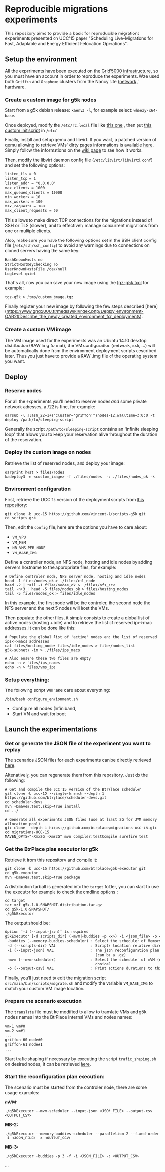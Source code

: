 # Reproducible migrations experiments

This repository aims to provide a basis for reproducible migrations experiments presented on UCC'15 paper "Scheduling Live-Migrations for Fast, Adaptable and Energy Efficient Relocation Operations".

## Setup the environment

All the experiments have been executed on the [Grid'5000 infrastructure](https://www.grid5000.fr/mediawiki/index.php/Grid5000:Home), so you must have an account in order to reproduce the experiments.
Wze used both `Griffon` and `Graphene` clusters from the Nancy site ([network](https://www.grid5000.fr/mediawiki/index.php/Nancy:Network) / [hardware](https://www.grid5000.fr/mediawiki/index.php/Nancy:Hardware).

### Create a custom image for g5k nodes

Start from a g5k debian release: `kaenv3 -l`, for example select: `wheezy-x64-base`.

Once deployed, modify the `/etc/rc.local` file like [this one](https://github.com/btrplace/migrations-UCC-15/blob/master/images/node/rc.local) , then put [this custom init script](https://github.com/btrplace/migrations-UCC-15/blob/master/images/node/init_once) in `/etc/` 

Finally, install and setup qemu and libvirt.
If you want, a patched version of qemu allowing to retrieve VMs' dirty pages informations is available [here](https://github.com/btrplace/qemu-patch). Simply follow the informations on the [wiki page](https://github.com/btrplace/qemu-patch/wiki) to see how it works.

Then, modify the libvirt daemon config file (`/etc/libvirt/libvirtd.conf`) and set the following options:

``` txt
listen_tls = 0
listen_tcp = 1
listen_addr = "0.0.0.0"
max_clients = 1000
max_queued_clients = 10000
min_workers = 10
max_workers = 100
max_requests = 100
max_client_requests = 50
```

This allows to make direct TCP connections for the migrations instead of SSH or TLS (slower), and to effectively manage concurrent migrations from one or multiple clients.

Also, make sure you have the following options set in the SSH client config file (`/etc/ssh/ssh_config`) to avoid any warnings due to connections on cloned servers having the same key:

``` txt
HashKnownHosts no
StrictHostKeyChecking no
UserKnownHostsFile /dev/null
LogLevel quiet
```

That's all, now you can save your new image using the [tgz-g5k tool](https://www.grid5000.fr/mediawiki/index.php/TGZ-G5K) for example:

``` shell
tgz-g5k > /tmp/custom_image.tgz
```

Finally register your new image by following the few steps described [here] (https://www.grid5000.fr/mediawiki/index.php/Deploy_environment-OAR2#Describe_the_newly_created_environment_for_deployments).

### Create a custom VM image

The VM image used for the experiments was an Ubuntu 14.10 desktop distribution (RAW img format), the VM configuration (network, ssh, ...) will be automatically done from the environment deployment scripts described later.
Thus you just have to provide a RAW .img file of the operating system you want.

## Deploy

### Reserve nodes

For all the experiments you'll need to reserve nodes *and* some private network adresses, a  /22 is fine, for example:

``` shell
oarsub -l slash_22=1+{"cluster='griffon'"}nodes=12,walltime=2:0:0 -t deploy /path/to/sleeping-script
```

Generally the script `/path/to/sleeping-script` contains an 'infinite sleeping loop' that allows you to keep your reservation alive throughout the duration of the reservation.

### Deploy the custom image on nodes

Retrieve the list of reserved nodes, and deploy your image:

``` shell
oarprint host > files/nodes
kadeploy3 -e <custom_image> -f ./files/nodes  -o ./files/nodes_ok -k
```

### Environment configuration

First, retrieve the UCC'15 version of the deployment scripts from [this repository](https://github.com/vincent-k/scripts-g5k):

``` shell
git clone -b ucc-15 https://github.com/vincent-k/scripts-g5k.git
cd scripts-g5k
```

Then, edit the `config` file, here are the options you have to care about:

* `VM_VPU`
* `VM_MEM`
* `NB_VMS_PER_NODE`
* `VM_BASE_IMG`

Define a controller node, an NFS node, hosting and idle nodes by adding servers hostname to the appropriate files, for example:

``` shell
# Define controler node, NFS server node, hosting and idle nodes
head -1 files/nodes_ok > ./files/ctl_node
head -2 | tail -1 files/nodes_ok > ./files/nfs_srv
tail -n+3 | head -5 files/nodes_ok > files/hosting_nodes
tail -5 files/nodes_ok > files/idle_nodes
```

In this example, the first node will be the controler, the second node the NFS server and the next 5 nodes will host the VMs.

Then populate the other files, it simply consists to create a global list of active nodes (hosting + idle) and to retrieve the list of reserved ip<->mac addresses. It can be done like this:

``` shell
# Populate the global list of 'active' nodes and the list of reserved ips<->macs addresses
cat files/hosting_nodes files/idle_nodes > files/nodes_list
g5k-subnets -im > ./files/ips_macs

# Also ensure these two files are empty
echo -n > files/ips_names
echo -n > files/vms_ips
```

### Setup everything:

The following script will take care about everything:

``` shell
/bin/bash configure_envionment.sh
```

* Configure all nodes (Infiniband, 
* Start VM and wait for boot

## Launch the experimentations

### Get or generate the JSON file of the experiment you want to replay

The scenarios JSON files for each experiments can be directly retrieved [here](https://github.com/btrplace/migrations-UCC-15/tree/master/src/test/java/org/btrplace/scheduler/ucc15).

Altenatively, you can regenerate them from this repository. Just do the following:

``` shell
# Get and compile the UCC'15 version of the BtrPlace scheduler
git clone -b ucc-15 --single-branch --depth 1 https://github.com/btrplace/scheduler-devs.git
cd scheduler-devs
mvn -Dmaven.test.skip=true install
cd ../

# Generate all experiments JSON files (use at least 2G for JVM memory allocation pool) 
git clone --depth 1 https://github.com/btrplace/migrations-UCC-15.git
cd migrations-UCC-15
MAVEN_OPTS="-Xmx2G -Xms2G" mvn compiler:testCompile surefire:test
```

### Get the BtrPlace plan executor for g5k

Retrieve it from [this repository](https://github.com/btrplace/g5k-executor) and compile it:

``` shell
git clone -b ucc-15 https://github.com/btrplace/g5k-executor.git
cd g5k-executor
mvn -Dmaven.test.skip=true package
```

A distribution tarball is generated into the `target` folder, you can start to use the executor for example to check the cmdline options :

``` shell
cd target
tar xzf g5k-1.0-SNAPSHOT-distribution.tar.gz
cd g5k-1.0-SNAPSHOT/
./g5kExecutor
```

The output should be:

``` txt
Option "-i (--input-json)" is required
g5kExecutor [-d scripts_dir] (-mvm|-buddies -p <x>) -i <json_file> -o <output_file>
 -buddies (--memory-buddies-scheduler) : Select the scheduler of Memory buddies
 -d (--scripts-dir) VAL                : Scripts location relative directory
 -i (--input-json) VAL                 : The json reconfiguration plan to read
                                         (can be a .gz)
 -mvm (--mvm-scheduler)                : Select the scheduler of mVM (default
                                         choice)
 -o (--output-csv) VAL                 : Print actions durations to this file
```

Finally, you'll just need to edit the migration script `src/main/bin/scripts/migrate.sh` and modify the variable `VM_BASE_IMG` to match your custom VM image location.

### Prepare the scenario execution

The `translate` file must be modified to allow to translate VMs and g5k nodes names into the BtrPlace internal VMs and nodes names:

``` txt
vm-1 vm#0
vm-2 vm#1
...
griffon-60 node#0
griffon-61 node#1
...
```

Start trafic shaping if necessary by executing the script `trafic_shaping.sh` on desired nodes, it can be retrieved [here](https://github.com/btrplace/migrations-UCC-15/blob/master/scripts).

### Start the reconfiguration plan execution:

The scenario must be started from the controler node, there are some usage examples:

**mVM:**

``` shell
./g5kExecutor --mvm-scheduler --input-json <JSON_FILE> --output-csv <OUTPUT_CSV>
```

**MB-2:**

``` shell
./g5kExecutor --memory-buddies-scheduler --parallelism 2 --fixed-order -i <JSON_FILE> -o <OUTPUT_CSV>
```

**MB-3:**

``` shell
./g5kExecutor -buddies -p 3 -f -i <JSON_FILE> -o <OUTPUT_CSV>
```

...

